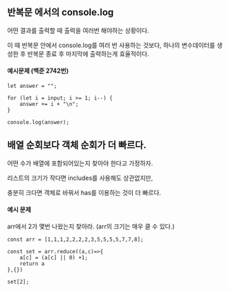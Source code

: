 ## 반복문 에서의 console.log

어떤 결과를 출력할 때 출력을 여러번 해야하는 상황이다.

이 때 반복문 안에서 console.log를 여러 번 사용하는 것보다, 하나의 변수데이터를 생성한 후 반복문 종료 후 마지막에 출력하는게 효율적이다.

#### 예시문제 (백준 2742번)

    let answer = "";

    for (let i = input; i >= 1; i--) {
        answer += i + "\n";
    }

    console.log(answer);

## 배열 순회보다 객체 순회가 더 빠르다.

어떤 수가 배열에 포함되어있는지 찾아야 한다고 가정하자.

리스트의 크기가 작다면 includes를 사용해도 상관없지만, 

충분히 크다면 객체로 바꿔서 has를 이용하는 것이 더 빠르다.

#### 예시 문제

arr에서 2가 몇번 나왔는지 찾아라. (arr의 크기는 매우 클 수 있다.)

    const arr = [1,1,1,2,2,2,2,3,5,5,5,5,7,7,8];

    const set = arr.reduce((a,c)=>{
        a[c] = (a[c] || 0) +1;
        return a
    },{})

    set[2];



